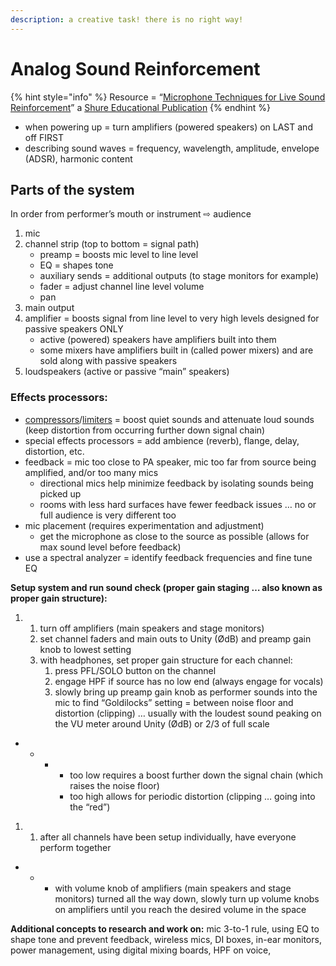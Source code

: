 ```yaml
---
description: a creative task! there is no right way!
---
```


# Analog Sound Reinforcement

{% hint style="info" %}
Resource = “[Microphone Techniques for Live Sound Reinforcement](https://baylor.box.com/shared/static/g1rxbu1vysmfx2u530gwjdc9rhoyjrij.pdf)” a [Shure Educational Publication](https://www.shure.com/en-US/support/educational)
{% endhint %}

* when powering up = turn amplifiers \(powered speakers\) on LAST and off FIRST
* describing sound waves = frequency, wavelength, amplitude, envelope \(ADSR\), harmonic content  

## **Parts of the system** 

In order from performer’s mouth or instrument ⇨ audience

1. mic
2. channel strip \(top to bottom = signal path\)
   * preamp = boosts mic level to line level
   * EQ = shapes tone 
   * auxiliary sends = additional outputs \(to stage monitors for example\)
   * fader = adjust channel line level volume
   * pan
3. main output
4. amplifier = boosts signal from line level to very high levels designed for passive speakers ONLY
   * active \(powered\) speakers have amplifiers built into them
   * some mixers have amplifiers built in \(called power mixers\) and are sold along with passive speakers
5. loudspeakers \(active or passive “main” speakers\)

### **Effects processors:**

* [compressors](https://www.youtube.com/watch?v=5pXbd1QcdcU&list=PLRwSxn6RVkVIM9443VFgYHNkYuqbmEakk&index=3)/[limiters](https://www.youtube.com/watch?v=l85nH_kWfK0&index=4&list=PLRwSxn6RVkVIM9443VFgYHNkYuqbmEakk) = boost quiet sounds and attenuate loud sounds \(keep distortion from occurring further down signal chain\)
* special effects processors = add ambience \(reverb\), flange, delay, distortion, etc.
* feedback = mic too close to PA speaker, mic too far from source being amplified, and/or too many mics
  * directional mics help minimize feedback by isolating sounds being picked up
  * rooms with less hard surfaces have fewer feedback issues … no or full audience is very different too
* mic placement \(requires experimentation and adjustment\)
  * get the microphone as close to the source as possible \(allows for max sound level before feedback\)
* use a spectral analyzer = identify feedback frequencies and fine tune EQ

**Setup system and run sound check \(proper gain staging … also known as proper gain structure\):**

1. 1. turn off amplifiers \(main speakers and stage monitors\)
   2. set channel faders and main outs to Unity \(ØdB\) and preamp gain knob to lowest setting
   3. with headphones, set proper gain structure for each channel:
      1. press PFL/SOLO button on the channel
      2. engage HPF if source has no low end \(always engage for vocals\)
      3. slowly bring up preamp gain knob as performer sounds into the mic to find “Goldilocks” setting = between noise floor and distortion \(clipping\) … usually with the loudest sound peaking on the VU meter around Unity \(ØdB\) or 2/3 of full scale

* * * * too low requires a boost further down the signal chain \(which raises the noise floor\)
      * too high allows for periodic distortion \(clipping … going into the “red”\)

1. 1. after all channels have been setup individually, have everyone perform together

* * * with volume knob of amplifiers \(main speakers and stage monitors\) turned all the way down, slowly turn up volume knobs on amplifiers until you reach the desired volume in the space

**Additional concepts to research and work on:** mic 3-to-1 rule, using EQ to shape tone and prevent feedback, wireless mics, DI boxes, in-ear monitors, power management, using digital mixing boards, HPF on voice,

